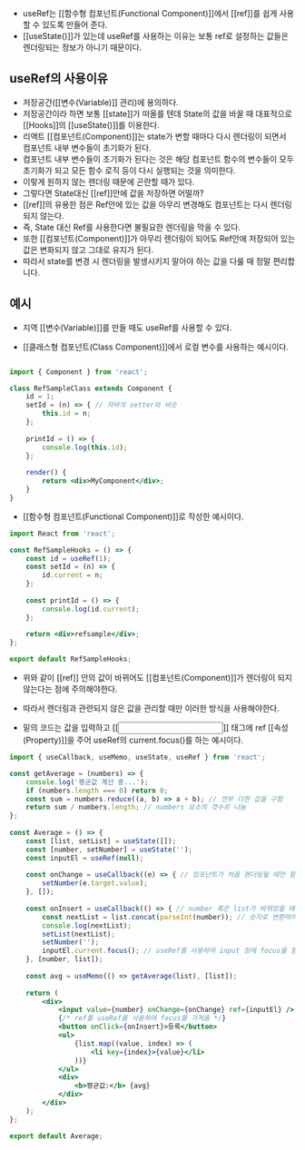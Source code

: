 - useRef는 [[함수형 컴포넌트(Functional Component)]]에서 [[ref]]를 쉽게 사용할 수 있도록 만들어 준다.
- [[useState()]]가 있는데 useRef를 사용하는 이유는 보통 ref로 설정하는 값들은 렌더링되는 정보가 아니기 때문이다.

## useRef의 사용이유

- 저장공간([[변수(Variable)]] 관리)에 용의하다.
- 저장공간이라 하면 보통 [[state]]가 떠올를 텐데 State의 값을 바꿀 때 대표적으로 [[Hooks]]의 [[useState()]]를 이용한다.
- 리액트 [[컴포넌트(Component)]]는 state가 변할 때마다 다시 렌더링이 되면서 컴포넌트 내부 변수들이 초기화가 된다. 
- 컴포넌트 내부 변수들이 초기화가 된다는 것은 해당 컴포넌트 함수의 변수들이 모두 초기화가 되고 모든 함수 로직 등이 다시 실행되는 것을 의미한다.
- 이렇게 원하지 않는 렌더링 때문에 곤란할 때가 있다.
- 그렇다면 State대신 [[ref]]안에 값을 저장하면 어떨까?
- [[ref]]의 유용한 점은 Ref안에 있는 값을 아무리 변경해도 컴포넌트는 다시 렌더링 되지 않는다.
- 즉, State 대신 Ref를 사용한다면 불필요한 렌더링을 막을 수 있다.
- 또한 [[컴포넌트(Component)]]가 아무리 렌더링이 되어도 Ref안에 저장되어 있는 값은 변화되지 않고 그대로 유지가 된다. 
- 따라서 state를 변경 시 렌더링을 발생시키지 말아야 하는 값을 다룰 때 정말 편리합니다.


## 예시
- 지역 [[변수(Variable)]]를 만들 때도 useRef를 사용할 수 있다.

- [[클래스형 컴포넌트(Class Component)]]에서 로컬 변수를 사용하는 예시이다.
```jsx

import { Component } from 'react';

class RefSampleClass extends Component {
	id = 1;
	setId = (n) => { // 자바의 setter와 비슷
		this.id = n;
	};
	
	printId = () => {
		console.log(this.id);
	};
	
	render() {
		return <div>MyComponent</div>;
	}	
}
```

-  [[함수형 컴포넌트(Functional Component)]]로 작성한 예시이다.

```jsx
import React from 'react';

const RefSampleHooks = () => {
	const id = useRef(1);
	const setId = (n) => {
		id.current = n;
	};
	
	const printId = () => {
		console.log(id.current);
	};
	
	return <div>refsample</div>;
};

export default RefSampleHooks;
```

- 위와 같이 [[ref]] 안의 값이 바뀌어도 [[컴포넌트(Component)]]가 렌더링이 되지 않는다는 점에 주의해야한다.
- 따라서 렌더링과 관련되지 않은 값을 관리할 때만 이러한 방식을 사용해야한다.

- 밑의 코드는 값을 입력하고 [[<input>]] 태그에 ref [[속성(Property)]]을 주어 useRef의 current.focus()를 하는 예시이다.

```jsx
import { useCallback, useMemo, useState, useRef } from 'react';

const getAverage = (numbers) => {
	console.log('평균값 계산 중...');
	if (numbers.length === 0) return 0;
	const sum = numbers.reduce((a, b) => a + b); // 전부 더한 값을 구함
	return sum / numbers.length; // numbers 요소의 갯수로 나눔
};
  
const Average = () => {
	const [list, setList] = useState([]);
	const [number, setNumber] = useState('');
	const inputEl = useRef(null);
	
	const onChange = useCallback((e) => { // 컴포넌트가 처음 랜더링될 때만 함수 생성
		setNumber(e.target.value);
	}, []);
	
	const onInsert = useCallback(() => { // number 혹은 list가 바뀌었을 때만 함수 생성
		const nextList = list.concat(parseInt(number)); // 숫자로 변환하여 리스트에 반영
		console.log(nextList);
		setList(nextList);
		setNumber('');
		inputEl.current.focus(); // useRef를 사용하여 input 창에 focus를 함
	}, [number, list]);
	
	const avg = useMemo(() => getAverage(list), [list]);
	
	return (
		<div>
			<input value={number} onChange={onChange} ref={inputEl} />
			{/* ref를 useRef를 사용하여 focus를 가져옴 */}
			<button onClick={onInsert}>등록</button>
			<ul>
				{list.map((value, index) => (
					<li key={index}>{value}</li>
				))}
			</ul>
			<div>
				<b>평균값:</b> {avg}
			</div>
		</div>
	);
};

export default Average;
```


